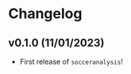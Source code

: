# Changelog

<!--next-version-placeholder-->

## v0.1.0 (11/01/2023)

- First release of `socceranalysis`!